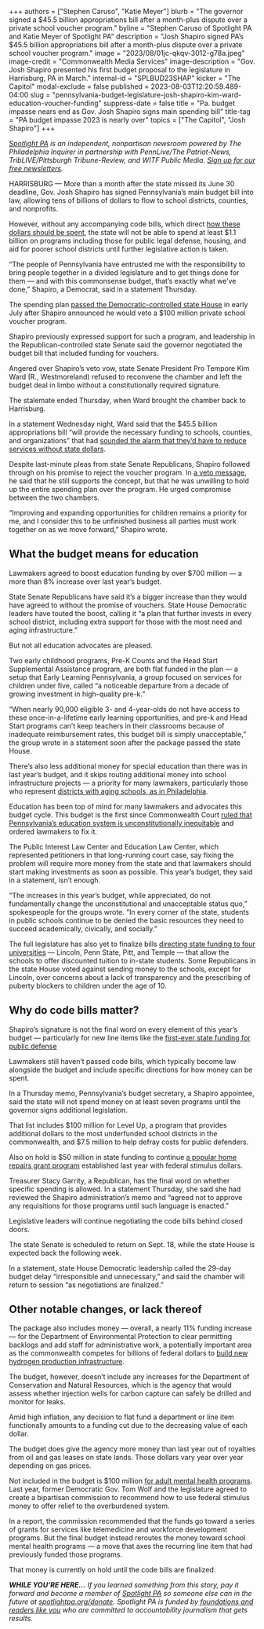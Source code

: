 +++
authors = ["Stephen Caruso", "Katie Meyer"]
blurb = "The governor signed a $45.5 billion appropriations bill after a month-plus dispute over a private school voucher program."
byline = "Stephen Caruso of Spotlight PA and Katie Meyer of Spotlight PA"
description = "Josh Shapiro signed PA’s $45.5 billion appropriations bill after a month-plus dispute over a private school voucher program."
image = "2023/08/01jc-qkqv-3012-g78a.jpeg"
image-credit = "Commonwealth Media Services"
image-description = "Gov. Josh Shapiro presented his first budget proposal to the legislature in Harrisburg, PA in March."
internal-id = "SPLBUD23SHAP"
kicker = "The Capitol"
modal-exclude = false
published = 2023-08-03T12:20:59.489-04:00
slug = "pennsylvania-budget-legislature-josh-shapiro-kim-ward-education-voucher-funding"
suppress-date = false
title = "Pa. budget impasse nears end as Gov. Josh Shapiro signs main spending bill"
title-tag = "PA budget impasse 2023 is nearly over"
topics = ["The Capitol", "Josh Shapiro"]
+++

<a href="https://www.spotlightpa.org/"><em>Spotlight PA</em></a><em> is an independent, nonpartisan newsroom powered by The Philadelphia Inquirer in partnership with PennLive/The Patriot-News, TribLIVE/Pittsburgh Tribune-Review, and WITF Public Media. </em><a href="https://www.spotlightpa.org/newsletters"><em>Sign up for our free newsletters</em></a><em>.</em>

HARRISBURG — More than a month after the state missed its June 30 deadline, Gov. Josh Shapiro has signed Pennsylvania’s main budget bill into law, allowing tens of billions of dollars to flow to school districts, counties, and nonprofits.

However, without any accompanying code bills, which direct <a href="https://www.spotlightpa.org/news/2023/07/pennsylvania-budget-governor-shapiro-education-conflict/">how these dollars should be spent</a>, the state will not be able to spend at least $1.1 billion on programs including those for public legal defense, housing, and aid for poorer school districts until further legislative action is taken.

“The people of Pennsylvania have entrusted me with the responsibility to bring people together in a divided legislature and to get things done for them — and with this commonsense budget, that’s exactly what we’ve done,” Shapiro, a Democrat, said in a statement Thursday.

<script src="https://www.spotlightpa.org/embed.js" async></script><div data-spl-embed-version="1" data-spl-src="https://www.spotlightpa.org/embeds/newsletter/"></div>

The spending plan <a href="https://www.spotlightpa.org/news/2023/07/pennsylvania-budget-pass-house-senate-shapiro-education/">passed the Democratic-controlled state House</a> in early July after Shapiro announced he would veto a $100 million private school voucher program.

Shapiro previously expressed support for such a program, and leadership in the Republican-controlled state Senate said the governor negotiated the budget bill that included funding for vouchers.

Angered over Shapiro’s veto vow, state Senate President Pro Tempore Kim Ward (R., Westmoreland) refused to reconvene the chamber and left the budget deal in limbo without a constitutionally required signature.

The stalemate ended Thursday, when Ward brought the chamber back to Harrisburg.

In a statement Wednesday night, Ward said that the $45.5 billion appropriations bill “will provide the necessary funding to schools, counties, and organizations” that had <a href="https://www.spotlightpa.org/news/2023/07/pennsylvania-legislature-shapiro-voucher-budget-impasse-consequences/">sounded the alarm that they’d have to reduce services without state dollars</a>.

Despite last-minute pleas from state Senate Republicans, Shapiro followed through on his promise to reject the voucher program. In <a href="https://www.governor.pa.gov/wp-content/uploads/2023/08/Governor-Shapiro-2023-Budget-Line-Item-Veto-Message.pdf">a veto message</a>, he said that he still supports the concept, but that he was unwilling to hold up the entire spending plan over the program. He urged compromise between the two chambers.

“Improving and expanding opportunities for children remains a priority for me, and I consider this to be unfinished business all parties must work together on as we move forward,” Shapiro wrote.

## What the budget means for education

Lawmakers agreed to boost education funding by over $700 million — a more than 8% increase over last year’s budget.

State Senate Republicans have said it’s a bigger increase than they would have agreed to without the promise of vouchers. State House Democratic leaders have touted the boost, calling it “a plan that further invests in every school district, including extra support for those with the most need and aging infrastructure.”

But not all education advocates are pleased.

Two early childhood programs, Pre-K Counts and the Head Start Supplemental Assistance program, are both flat funded in the plan — a setup that Early Learning Pennsylvania, a group focused on services for children under five, called “a noticeable departure from a decade of growing investment in high-quality pre-k.”

“When nearly 90,000 eligible 3- and 4-year-olds do not have access to these once-in-a-lifetime early learning opportunities, and pre-k and Head Start programs can’t keep teachers in their classrooms because of inadequate reimbursement rates, this budget bill is simply unacceptable,” the group wrote in a statement soon after the package passed the state House.

There’s also less additional money for special education than there was in last year’s budget, and it skips routing additional money into school infrastructure projects — a priority for many lawmakers, particularly those who represent <a href="https://www.inquirer.com/news/philadelphia-school-district-funding-asbestos-air-conditioning-20230623.html">districts with aging schools, as in Philadelphia</a>.<strong></strong>

Education has been top of mind for many lawmakers and advocates this budget cycle. This budget is the first since Commonwealth Court <a href="https://www.spotlightpa.org/news/2023/06/pa-budget-2023-school-funding-lawsuit-commonwealth-court/">ruled that Pennsylvania’s education system is unconstitutionally inequitable</a> and ordered lawmakers to fix it.

The Public Interest Law Center and Education Law Center, which represented petitioners in that long-running court case, say fixing the problem will require more money from the state and that lawmakers should start making investments as soon as possible. This year’s budget, they said in a statement, isn’t enough.

“The increases in this year’s budget, while appreciated, do not fundamentally change the unconstitutional and unacceptable status quo,” spokespeople for the groups wrote. “In every corner of the state, students in public schools continue to be denied the basic resources they need to succeed academically, civically, and socially.”

The full legislature has also yet to finalize bills <a href="https://www.spotlightpa.org/news/2023/07/pennsylvania-state-related-university-lincoln-psu-pitt-temple-deadlock/">directing state funding to four universities</a> — Lincoln, Penn State, Pitt, and Temple — that allow the schools to offer discounted tuition to in-state students. Some Republicans in the state House voted against sending money to the schools, except for Lincoln, over concerns about a lack of transparency and the prescribing of puberty blockers to children under the age of 10.

## Why do code bills matter?

Shapiro’s signature is not the final word on every element of this year’s budget — particularly for new line items like the <a href="https://www.spotlightpa.org/news/2023/04/pa-public-defense-gov-shapiro/">first-ever state funding for public defense</a>

Lawmakers still haven’t passed code bills, which typically become law alongside the budget and include specific directions for how money can be spent.

In a Thursday memo, Pennsylvania’s budget secretary, a Shapiro appointee, said the state will not spend money on at least seven programs until the governor signs additional legislation.

That list includes $100 million for Level Up, a program that provides additional dollars to the most underfunded school districts in the commonwealth, and $7.5 million to help defray costs for public defenders.

Also on hold is $50 million in state funding to continue <a href="https://www.spotlightpa.org/news/2023/06/pa-whole-home-repairs-program-rural-counties-applications/">a popular home repairs grant program</a> established last year with federal stimulus dollars.

Treasurer Stacy Garrity, a Republican, has the final word on whether specific spending is allowed. In a statement Thursday, she said she had reviewed the Shapiro administration’s memo and “agreed not to approve any requisitions for those programs until such language is enacted.”

Legislative leaders will continue negotiating the code bills behind closed doors.

The state Senate is scheduled to return on Sept. 18, while the state House is expected back the following week.

In a statement, state House Democratic leadership called the 29-day budget delay “irresponsible and unnecessary,” and said the chamber will return to session “as negotiations are finalized.”

## Other notable changes, or lack thereof

The package also includes money — overall, a nearly 11% funding increase — for the Department of Environmental Protection to clear permitting backlogs and add staff for administrative work, a potentially important area as the commonwealth competes for billions of federal dollars to <a href="https://www.spotlightpa.org/news/2023/07/pennsylvania-hydrogen-hubs-climate-change-legislature-tax-credit-explainer/">build new hydrogen production infrastructure</a>.

The budget, however, doesn’t include any increases for the Department of Conservation and Natural Resources, which is the agency that would assess whether injection wells for carbon capture can safely be drilled and monitor for leaks.

Amid high inflation, any decision to flat fund a department or line item functionally amounts to a funding cut due to the decreasing value of each dollar.

The budget does give the agency more money than last year out of royalties from oil and gas leases on state lands. Those dollars vary year over year depending on gas prices.

<script src="https://www.spotlightpa.org/embed.js" async></script><div data-spl-embed-version="1" data-spl-src="https://www.spotlightpa.org/embeds/donate/"></div>

Not included in the budget is $100 million <a href="https://www.spotlightpa.org/news/2023/07/pennsylvania-legislature-budget-mental-health-funding-school-services/">for adult mental health programs</a>. Last year, former Democratic Gov. Tom Wolf and the legislature agreed to create a bipartisan commission to recommend how to use federal stimulus money to offer relief to the overburdened system.

In a report, the commission recommended that the funds go toward a series of grants for services like telemedicine and workforce development programs. But the final budget instead reroutes the money toward school mental health programs — a move that axes the recurring line item that had previously funded those programs.

That money is currently on hold until the code bills are finalized.

<strong><em>WHILE YOU’RE HERE…</em></strong><em> If you learned something from this story, pay it forward and become a member of </em><a href="https://www.spotlightpa.org/"><em>Spotlight PA</em></a><em> so someone else can in the future at </em><a href="https://www.spotlightpa.org/donate/"><em>spotlightpa.org/donate</em></a><em>. Spotlight PA is funded by</em><a href="https://www.spotlightpa.org/support"><em> foundations and readers like you</em></a><em> who are committed to accountability journalism that gets results.</em>

